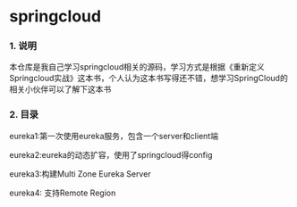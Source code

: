 # springcloud
### 1. 说明

本仓库是我自己学习springcloud相关的源码，学习方式是根据《重新定义Springcloud实战》这本书，个人认为这本书写得还不错，想学习SpringCloud的相关小伙伴可以了解下这本书

### 2. 目录

eureka1:第一次使用eureka服务，包含一个server和client端

eureka2:eureka的动态扩容，使用了springcloud得config

eureka3:构建Multi Zone Eureka Server

eureka4: 支持Remote Region